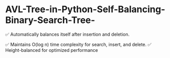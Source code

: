 # AVL-Tree-in-Python-Self-Balancing-Binary-Search-Tree-

✅ Automatically balances itself after insertion and deletion.

✅ Maintains O(log n) time complexity for search, insert, and delete.
✅ Height-balanced for optimized performance
